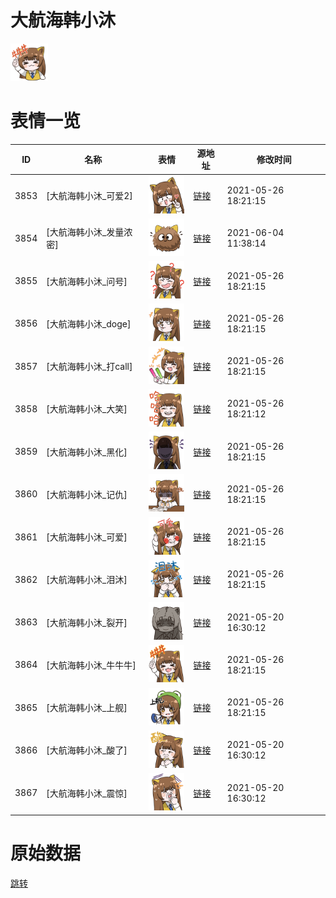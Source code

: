 # 大航海韩小沐

<img src="./cover.png" height="60" alt="cover" />

# 表情一览

|ID|名称|表情|源地址|修改时间|
|----|----|----|----|----|
|3853|[大航海韩小沐_可爱2]|<img src="./pic/003853_%5B大航海韩小沐_可爱2%5D.png" height="60" alt="可爱2"/>|[链接](http://i0.hdslb.com/bfs/emote/2b82537d8666bee3bfbf4ff9db5ee74637717053.png)|2021-05-26 18:21:15|
|3854|[大航海韩小沐_发量浓密]|<img src="./pic/003854_%5B大航海韩小沐_发量浓密%5D.png" height="60" alt="发量浓密"/>|[链接](http://i0.hdslb.com/bfs/emote/4da6fac52afc4905bff346af7041c90dc696e1c1.png)|2021-06-04 11:38:14|
|3855|[大航海韩小沐_问号]|<img src="./pic/003855_%5B大航海韩小沐_问号%5D.png" height="60" alt="问号"/>|[链接](http://i0.hdslb.com/bfs/emote/d537c708b8f99c8ad625dbe0eedbbec25a38014c.png)|2021-05-26 18:21:15|
|3856|[大航海韩小沐_doge]|<img src="./pic/003856_%5B大航海韩小沐_doge%5D.png" height="60" alt="doge"/>|[链接](http://i0.hdslb.com/bfs/emote/23d2e476b45fbcba03854658c67e8bb55f8f17e1.png)|2021-05-26 18:21:15|
|3857|[大航海韩小沐_打call]|<img src="./pic/003857_%5B大航海韩小沐_打call%5D.png" height="60" alt="打call"/>|[链接](http://i0.hdslb.com/bfs/emote/d701e5f8760b8acb21ace66506190bd1147c3274.png)|2021-05-26 18:21:15|
|3858|[大航海韩小沐_大笑]|<img src="./pic/003858_%5B大航海韩小沐_大笑%5D.png" height="60" alt="大笑"/>|[链接](http://i0.hdslb.com/bfs/emote/00179c0d4e29e07938fabeeba88d215b867f1636.png)|2021-05-26 18:21:12|
|3859|[大航海韩小沐_黑化]|<img src="./pic/003859_%5B大航海韩小沐_黑化%5D.png" height="60" alt="黑化"/>|[链接](http://i0.hdslb.com/bfs/emote/2ba6f2d8af34788f08916abc1f856885d9b9bd67.png)|2021-05-26 18:21:15|
|3860|[大航海韩小沐_记仇]|<img src="./pic/003860_%5B大航海韩小沐_记仇%5D.png" height="60" alt="记仇"/>|[链接](http://i0.hdslb.com/bfs/emote/790a1d359f1dbe77d28ada89773120cedf7db7d8.png)|2021-05-26 18:21:15|
|3861|[大航海韩小沐_可爱]|<img src="./pic/003861_%5B大航海韩小沐_可爱%5D.png" height="60" alt="可爱"/>|[链接](http://i0.hdslb.com/bfs/emote/2fafd41e392aaedda4160aa15683364bbaa5cbba.png)|2021-05-26 18:21:15|
|3862|[大航海韩小沐_泪沐]|<img src="./pic/003862_%5B大航海韩小沐_泪沐%5D.png" height="60" alt="泪沐"/>|[链接](http://i0.hdslb.com/bfs/emote/bbe9e8c49044ad6ab9ea07698fda31afb1de8e56.png)|2021-05-26 18:21:15|
|3863|[大航海韩小沐_裂开]|<img src="./pic/003863_%5B大航海韩小沐_裂开%5D.png" height="60" alt="裂开"/>|[链接](http://i0.hdslb.com/bfs/emote/d36ed39daec30aba1e153d751b82c509e538aa74.png)|2021-05-20 16:30:12|
|3864|[大航海韩小沐_牛牛牛]|<img src="./pic/003864_%5B大航海韩小沐_牛牛牛%5D.png" height="60" alt="牛牛牛"/>|[链接](http://i0.hdslb.com/bfs/emote/ede2bb2c6da8f60b65fe375769c87005cd95feaa.png)|2021-05-26 18:21:15|
|3865|[大航海韩小沐_上舰]|<img src="./pic/003865_%5B大航海韩小沐_上舰%5D.png" height="60" alt="上舰"/>|[链接](http://i0.hdslb.com/bfs/emote/91e173629487f240a4fc50c6e8638e145c7e2348.png)|2021-05-26 18:21:15|
|3866|[大航海韩小沐_酸了]|<img src="./pic/003866_%5B大航海韩小沐_酸了%5D.png" height="60" alt="酸了"/>|[链接](http://i0.hdslb.com/bfs/emote/362eed5673da6921f3a993c8e962be29233d8e4a.png)|2021-05-20 16:30:12|
|3867|[大航海韩小沐_震惊]|<img src="./pic/003867_%5B大航海韩小沐_震惊%5D.png" height="60" alt="震惊"/>|[链接](http://i0.hdslb.com/bfs/emote/5d1d51e17cdb3624974a0bf521ae57ad868a7523.png)|2021-05-20 16:30:12|

# 原始数据

[跳转](./raw.json)

